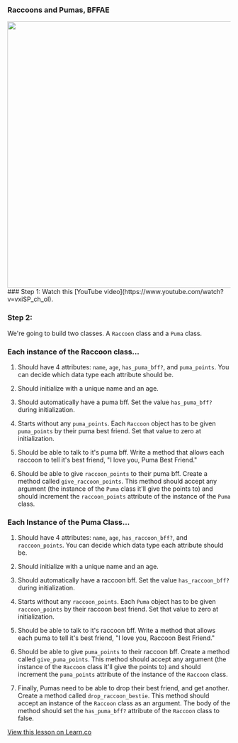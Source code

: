 
### Raccoons and Pumas, BFFAE
<img src="https://after-school-assets.s3.amazonaws.com/puma.jpg" width="600px">
### Step 1: 
Watch this [YouTube video](https://www.youtube.com/watch?v=vxiSP_ch_oI).

### Step 2: 
We're going to build two classes. A `Raccoon` class and a `Puma` class. 

### Each instance of the Raccoon class...
1. Should have 4 attributes: `name`, `age`, `has_puma_bff?`, and `puma_points`. You can decide which data type each attribute should be.

2. Should initialize with a unique name and an age.

3. Should automatically have a puma bff. Set the value `has_puma_bff?` during initialization.

4. Starts without any `puma_points`. Each `Raccoon` object has to be given `puma_points` by their puma best friend. Set that value to zero at initialization.

5. Should be able to talk to it's puma bff. Write a method that allows each raccoon to tell it's best friend, "I love you, Puma Best Friend." 

6. Should be able to give `raccoon_points` to their puma bff. Create a method called `give_raccoon_points`. This method should accept any argument (the instance of the `Puma` class it'll give the points to) and should increment the `raccoon_points` attribute of the instance of the `Puma` class.

### Each Instance of the Puma Class...
1. Should have 4 attributes: `name`, `age`, `has_raccoon_bff?`, and `raccoon_points`. You can decide which data type each attribute should be.

2. Should initialize with a unique name and an age.

3. Should automatically have a raccoon bff. Set the value `has_raccoon_bff?` during initialization.

4. Starts without any `raccoon_points`. Each `Puma` object has to be given `raccoon_points` by their raccoon best friend. Set that value to zero at initialization.

5. Should be able to talk to it's raccoon bff. Write a method that allows each puma to tell it's best friend, "I love you, Raccoon Best Friend." 

6. Should be able to give `puma_points` to their raccoon bff. Create a method called `give_puma_points`. This method should accept any argument (the instance of the `Raccoon` class it'll give the points to) and should increment the `puma_points` attribute of the instance of the `Raccoon` class.

7. Finally, Pumas need to be able to drop their best friend, and get another. Create a method called `drop_raccoon_bestie`. This method should accept an instance of the `Raccoon` class as an argument. The body of the method should set the `has_puma_bff?` attribute of the `Raccoon` class to false.

<a href='https://learn.co/lessons/hs-oo-raccoon-puma-todo' data-visibility='hidden'>View this lesson on Learn.co</a>
